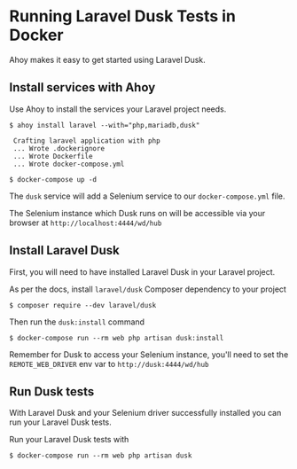 # Running Laravel Dusk Tests in Docker

Ahoy makes it easy to get started using Laravel Dusk. 

## Install services with Ahoy

Use Ahoy to install the services your Laravel project needs. 

```
$ ahoy install laravel --with="php,mariadb,dusk"
 
 Crafting laravel application with php
 ... Wrote .dockerignore
 ... Wrote Dockerfile
 ... Wrote docker-compose.yml
 
$ docker-compose up -d
 ```

The `dusk` service will add a Selenium service to our `docker-compose.yml` file.

The Selenium instance which Dusk runs on will be accessible via your browser at `http://localhost:4444/wd/hub`


## Install Laravel Dusk

First, you will need to have installed Laravel Dusk in your Laravel project. 

As per the docs, install `laravel/dusk` Composer dependency to your project
```
$ composer require --dev laravel/dusk
```

Then run the `dusk:install` command
```
$ docker-compose run --rm web php artisan dusk:install
```

Remember for Dusk to access your Selenium instance, you'll need to set the `REMOTE_WEB_DRIVER` env var to `http://dusk:4444/wd/hub`


## Run Dusk tests

With Laravel Dusk and your Selenium driver successfully installed you can run your Laravel Dusk tests.

Run your Laravel Dusk tests with

```
$ docker-compose run --rm web php artisan dusk
```
